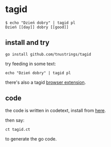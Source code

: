 # tagid

```
$ echo "Dzień dobry" | tagid pl
Dzień [[day]] dobry [[good]]
```

## install and try

```
go install github.com/tnustrings/tagid
```

try feeding in some text:

```
echo "Dzień dobry" | tagid pl
```

there's also a tagid [browser extension](https://chromewebstore.google.com/detail/tagid-with-google-dict/aacfmkdpcdadjcpohbjfcddomedmfdai).

## code

the code is written in codetext, install from [here](https://github.com/tnustrings/codetext).

then say:

```
ct tagid.ct
```

to generate the go code.